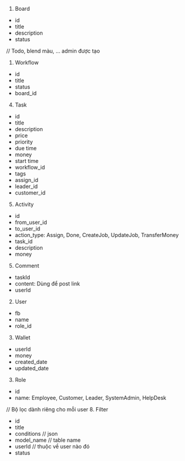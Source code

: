 1. Board
- id
- title
- description
- status

// Todo, blend màu, ... admin được tạo
1. Workflow
- id
- title
- status
- board_id

4. Task
- id
- title
- description
- price
- priority
- due time
- money
- start time
- workflow_id
- tags
- assign_id
- leader_id
- customer_id

5. Activity
- id
- from_user_id
- to_user_id
- action_type: Assign, Done, CreateJob, UpdateJob, TransferMoney
- task_id
- description
- money

5. Comment
- taskId
- content: Dùng để post link
- userId

2. User
- fb
- name
- role_id

3. Wallet
- userId
- money
- created_date
- updated_date

3. Role
- id
- name: Employee, Customer, Leader, SystemAdmin, HelpDesk

// Bộ lọc dành riêng cho mỗi user
8. Filter
- id
- title
- conditions        // json
- model_name        // table name
- userId        // thuộc về user nào đó
- status        
